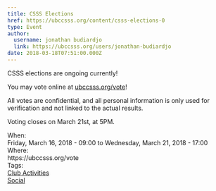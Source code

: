 ```yaml
---
title: CSSS Elections 
href: https://ubccsss.org/content/csss-elections-0
type: Event
author:
  username: jonathan budiardjo
  link: https://ubccsss.org/users/jonathan-budiardjo
date: 2018-03-18T07:51:00.000Z
---
```


<div class="field field-name-body field-type-text-with-summary field-label-hidden"><div class="field-items"><div class="field-item even"><p>CSSS elections are ongoing currently!</p>

<p>You may vote online at <a href="https://ubccsss.org/vote">ubccsss.org/vote</a>!</p>

<p>All votes are confidential, and all personal information is only used for verification and not linked to the actual results.</p>

<p>Voting closes on March 21st, at 5PM.</p>
</div></div></div><div class="field field-name-field-dates field-type-datetime field-label-above"><div class="field-label">When:&#xA0;</div><div class="field-items"><div class="field-item even"><span class="date-display-range"><span class="date-display-start">Friday, March 16, 2018 - 09:00</span> to <span class="date-display-end">Wednesday, March 21, 2018 - 17:00</span></span></div></div></div><div class="field field-name-field-location field-type-text field-label-above"><div class="field-label">Where:&#xA0;</div><div class="field-items"><div class="field-item even">https://ubccsss.org/vote</div></div></div>    <footer>
    <div class="field field-name-field-tags field-type-taxonomy-term-reference field-label-above"><div class="field-label">Tags:&#xA0;</div><div class="field-items"><div class="field-item even"><a href="/club">Club Activities</a></div><div class="field-item odd"><a href="/social">Social</a></div></div></div>      </footer>